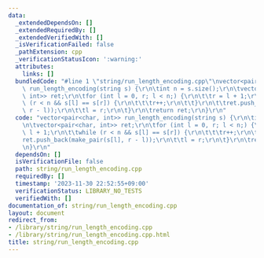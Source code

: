 ```yaml
---
data:
  _extendedDependsOn: []
  _extendedRequiredBy: []
  _extendedVerifiedWith: []
  _isVerificationFailed: false
  _pathExtension: cpp
  _verificationStatusIcon: ':warning:'
  attributes:
    links: []
  bundledCode: "#line 1 \"string/run_length_encoding.cpp\"\nvector<pair<char, int>>\
    \ run_length_encoding(string s) {\r\n\tint n = s.size();\r\n\tvector<pair<char,\
    \ int>> ret;\r\n\tfor (int l = 0, r; l < n;) {\r\n\t\tr = l + 1;\r\n\t\twhile\
    \ (r < n && s[l] == s[r]) {\r\n\t\t\tr++;\r\n\t\t}\r\n\t\tret.push_back(make_pair(s[l],\
    \ r - l));\r\n\t\tl = r;\r\n\t}\r\n\treturn ret;\r\n}\r\n"
  code: "vector<pair<char, int>> run_length_encoding(string s) {\r\n\tint n = s.size();\r\
    \n\tvector<pair<char, int>> ret;\r\n\tfor (int l = 0, r; l < n;) {\r\n\t\tr =\
    \ l + 1;\r\n\t\twhile (r < n && s[l] == s[r]) {\r\n\t\t\tr++;\r\n\t\t}\r\n\t\t\
    ret.push_back(make_pair(s[l], r - l));\r\n\t\tl = r;\r\n\t}\r\n\treturn ret;\r\
    \n}\r\n"
  dependsOn: []
  isVerificationFile: false
  path: string/run_length_encoding.cpp
  requiredBy: []
  timestamp: '2023-11-30 22:52:55+09:00'
  verificationStatus: LIBRARY_NO_TESTS
  verifiedWith: []
documentation_of: string/run_length_encoding.cpp
layout: document
redirect_from:
- /library/string/run_length_encoding.cpp
- /library/string/run_length_encoding.cpp.html
title: string/run_length_encoding.cpp
---
```

